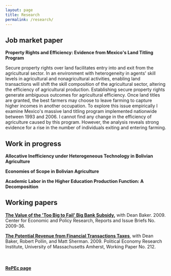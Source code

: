```yaml
---
layout: page
title: Research
permalink: /research/
---
```


## Job market paper

**Property Rights and Efficiency: Evidence from Mexico's Land Titling Program** 

Secure property rights over land facilitates entry into and exit from the agricultural sector. In an environment with heterogeneity in agents' skill levels in agricultural and nonagricultural activities, enabling land transactions will shift the skill composition of the agricultural sector, altering the efficiency of agricultural production. Establishing secure property rights generate ambiguous outcomes for agricultural efficiency. Once land titles are granted, the best farmers may choose to leave farming to capture higher incomes in another occupation. To explore this issue empirically I examine Mexico's massive land titling program implemented nationwide between 1993 and 2006. I cannot find any change in the efficiency of agriculture caused by this program. However, the analysis reveals strong evidence for a rise in the number of individuals exiting and entering farming.
<br>

## Work in progress

**Allocative Inefficiency under Heterogeneous Technology in Bolivian Agriculture**

**Economies of Scope in Bolivian Agriculture**

**Academic Labor in the Higher Education Production Function: A Decomposition**
<br>

## Working papers

**[The Value of the 'Too Big to Fail' Big Bank Subsidy](https://ideas.repec.org/p/epo/papers/2009-36.html),** with Dean Baker. 2009. Center for Economic and Policy Research, Reports and Issue Briefs No. 2009-36.

**[The Potential Revenue from Financial Transactions Taxes](https://ideas.repec.org/p/uma/periwp/wp212.html)**, with Dean Baker, Robert Pollin, and Matt Sherman. 2009. Political Economy Research Institute, University of Massachusetts Amherst, Working Paper No. 212.

<br>

#### **[RePEc page](https://ideas.repec.org/e/pmc164.html#works)**
